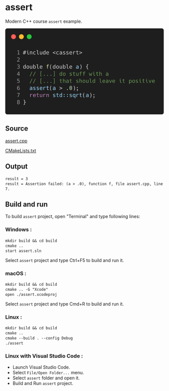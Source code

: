 # assert

Modern C++ course `assert` example.

![assert](../../../docs/pictures/language_basics/assert.png)

## Source

[assert.cpp](assert.cpp)

[CMakeLists.txt](CMakeLists.txt)

## Output

```
result = 3
result = Assertion failed: (a > .0), function f, file assert.cpp, line 7.
```

## Build and run

To build `assert` project, open "Terminal" and type following lines:

### Windows :

``` shell
mkdir build && cd build
cmake .. 
start assert.sln
```

Select `assert` project and type Ctrl+F5 to build and run it.

### macOS :

``` shell
mkdir build && cd build
cmake .. -G "Xcode"
open ./assert.xcodeproj
```

Select `assert` project and type Cmd+R to build and run it.

### Linux :

``` shell
mkdir build && cd build
cmake .. 
cmake --build . --config Debug
./assert
```

### Linux with Visual Studio Code :

* Launch Visual Studio Code.
* Select `File/Open Folder...` menu.
* Select `assert` folder and open it.
* Build and Run `assert` project.
